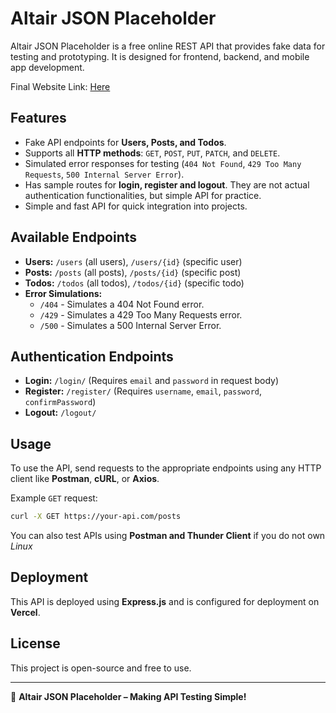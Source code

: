 # Altair JSON Placeholder

Altair JSON Placeholder is a free online REST API that provides fake data for testing and prototyping. It is designed for frontend, backend, and mobile app development.

Final Website Link: [Here](https://json-placeholder-olive.vercel.app/)

## Features

- Fake API endpoints for **Users, Posts, and Todos**.
- Supports all **HTTP methods**: `GET`, `POST`, `PUT`, `PATCH`, and `DELETE`.
- Simulated error responses for testing (`404 Not Found`, `429 Too Many Requests`, `500 Internal Server Error`).
- Has sample routes for **login, register and logout**. They are not actual authentication functionalities, but simple API for practice.
- Simple and fast API for quick integration into projects.

## Available Endpoints

- **Users:** `/users` (all users), `/users/{id}` (specific user)
- **Posts:** `/posts` (all posts), `/posts/{id}` (specific post)
- **Todos:** `/todos` (all todos), `/todos/{id}` (specific todo)
- **Error Simulations:**
  - `/404` - Simulates a 404 Not Found error.
  - `/429` - Simulates a 429 Too Many Requests error.
  - `/500` - Simulates a 500 Internal Server Error.

## Authentication Endpoints

- **Login:** `/login/` (Requires `email` and `password` in request body)
- **Register:** `/register/` (Requires `username`, `email`, `password`, `confirmPassword`)
- **Logout:** `/logout/`

## Usage

To use the API, send requests to the appropriate endpoints using any HTTP client like **Postman**, **cURL**, or **Axios**.

Example `GET` request:

```sh
curl -X GET https://your-api.com/posts
```

You can also test APIs using **Postman and Thunder Client** if you do not own _Linux_

## Deployment

This API is deployed using **Express.js** and is configured for deployment on **Vercel**.

## License

This project is open-source and free to use.

---

🚀 **Altair JSON Placeholder – Making API Testing Simple!**
